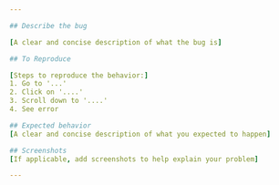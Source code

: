```yaml
---

## Describe the bug

[A clear and concise description of what the bug is]

## To Reproduce

[Steps to reproduce the behavior:]
1. Go to '...'
2. Click on '....'
3. Scroll down to '....'
4. See error

## Expected behavior
[A clear and concise description of what you expected to happen]

## Screenshots
[If applicable, add screenshots to help explain your problem]

---
```

